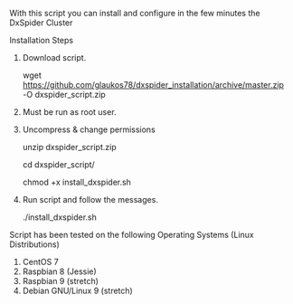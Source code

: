 With this script you can install and configure in the few minutes the DxSpider Cluster

Installation Steps

1. Download script.

    wget https://github.com/glaukos78/dxspider_installation/archive/master.zip -Ο dxspider_script.zip
    
2. Must be run as root user.

3. Uncompress & change permissions

    unzip dxspider_script.zip
    
    cd dxspider_script/
    
    chmod +x install_dxspider.sh

4. Run script and follow the messages.

    ./install_dxspider.sh

Script has been tested on the following Operating Systems (Linux Distributions)

1. CentOS 7
2. Raspbian 8 (Jessie)
3. Raspbian 9 (stretch)
4. Debian GNU/Linux 9 (stretch)
